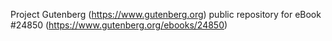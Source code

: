 Project Gutenberg (https://www.gutenberg.org) public repository for eBook #24850 (https://www.gutenberg.org/ebooks/24850)
